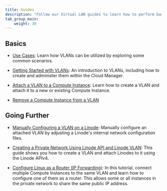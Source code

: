 ```yaml
---
title: Guides
description: "Follow our Virtual LAN guides to learn how to perform basic tasks using the Linode Cloud Manager, like creating a VLAN, attaching Linodes to your VLAN, viewing your VLAN's networking details, and more."
tab_group_main:
    weight: 30
---
```


## Basics

- [Use Cases](/docs/products/networking/vlans/guides/use-cases/): Learn how VLANs can be utilized by exploring some common scenarios.

- [Getting Started with VLANs](/docs/products/networking/vlans/get-started/): An introduction to VLANs, including how to create and administer them within the Cloud Manager.

- [Attach a VLAN to a Compute Instance](/docs/products/networking/vlans/guides/attach-to-compute-instance/): Learn how to create a VLAN and attach it to a new or existing Compute Instance.

- [Remove a Compute Instance from a VLAN](/docs/products/networking/vlans/guides/remove-a-compute-instance/)

## Going Further

- [Manually Configuring a VLAN on a Linode](/docs/products/networking/vlans/guides/manually-configuring-a-vlan/): Manually configure an attached VLAN by adjusting a Linode's internal network configuration files.

- [Creating a Private Network Using Linode API and Linode VLAN](/docs/products/networking/vlans/guides/manage-vlans-using-linode-api/): This guide shows you how to create a VLAN and attach Linodes to it using the Linode APIv4.

- [Configure Linux as a Router (IP Forwarding)](/docs/guides/linux-router-and-ip-forwarding/): In this tutorial, connect multiple Compute Instances to the same VLAN and learn how to configure one of them as a router. This allows some or all instances in the private network to share the same public IP address.